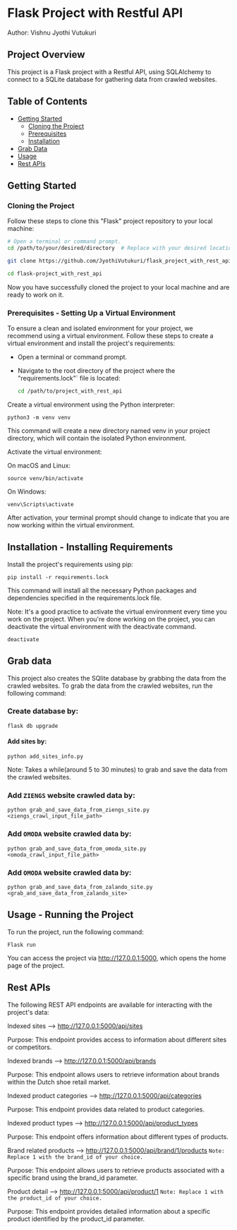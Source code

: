 # Flask Project with Restful API

Author: Vishnu Jyothi Vutukuri

## Project Overview

This project is a Flask project with a Restful API, using SQLAlchemy to connect to a SQLite database for gathering data from crawled websites.

## Table of Contents

- [Getting Started](#getting-started)
  - [Cloning the Project](#cloning-the-project)
  - [Prerequisites](#prerequisites---setting-up-a-virtual-environment)
  - [Installation](#installation---installing-requirements)
- [Grab Data](#grab-data)
- [Usage](#Usage---running-the-project)
- [Rest APIs](#rest-apis)

## Getting Started

### Cloning the Project
Follow these steps to clone this "Flask" project repository to your local machine:

```bash
# Open a terminal or command prompt.
cd /path/to/your/desired/directory  # Replace with your desired location.

git clone https://github.com/JyothiVutukuri/flask_project_with_rest_api.git

cd flask-project_with_rest_api
```
Now you have successfully cloned the project to your local machine and are ready to work on it.

### Prerequisites - Setting Up a Virtual Environment

To ensure a clean and isolated environment for your project, we recommend using a virtual environment. Follow these steps to create a virtual environment and install the project's requirements:

- Open a terminal or command prompt.
- Navigate to the root directory of the project where the "requirements.lock"` file is located:

   ```bash
   cd /path/to/project_with_rest_api
   ```
   
Create a virtual environment using the Python interpreter:
    
    python3 -m venv venv
This command will create a new directory named venv in your project directory, which will contain the isolated Python environment.

Activate the virtual environment:

On macOS and Linux:

    source venv/bin/activate

On Windows:

    venv\Scripts\activate

After activation, your terminal prompt should change to indicate that you are now working within the virtual environment.

## Installation - Installing Requirements

Install the project's requirements using pip:

    pip install -r requirements.lock
This command will install all the necessary Python packages and dependencies specified in the requirements.lock file.

Note: It's a good practice to activate the virtual environment every time you work on the project. When you're done working on the project, you can deactivate the virtual environment with the deactivate command.

    deactivate

## Grab data
This project also creates the SQlite database by grabbing the data from the crawled websites. To grab the data from the crawled websites, run the following command:

### Create database by:

    flask db upgrade

#### Add sites by:

    python add_sites_info.py

Note: Takes a while(around 5 to 30 minutes) to grab and save the data from the crawled websites.

### Add `ZIENGS` website crawled data by:

    python grab_and_save_data_from_ziengs_site.py <ziengs_crawl_input_file_path>

### Add `OMODA` website crawled data by:

    python grab_and_save_data_from_omoda_site.py <omoda_crawl_input_file_path>


### Add `OMODA` website crawled data by:

    python grab_and_save_data_from_zalando_site.py <grab_and_save_data_from_zalando_site>



## Usage - Running the Project
To run the project, run the following command:

    Flask run

You can access the project via http://127.0.0.1:5000, which opens the home page of the project.


## Rest APIs

The following REST API endpoints are available for interacting with the project's data:
    
Indexed sites --> http://127.0.0.1:5000/api/sites
    
Purpose: This endpoint provides access to information about different sites or competitors.

Indexed brands --> http://127.0.0.1:5000/api/brands

Purpose: This endpoint allows users to retrieve information about brands within the Dutch shoe retail market.
    
Indexed product categories --> http://127.0.0.1:5000/api/categories

Purpose: This endpoint provides data related to product categories.
    
Indexed product types --> http://127.0.0.1:5000/api/product_types

Purpose: This endpoint offers information about different types of products.
    
Brand related products --> http://127.0.0.1:5000/api/brand/1/products `Note: Replace 1 with the brand_id of your choice.` 

Purpose: This endpoint allows users to retrieve products associated with a specific brand using the brand_id parameter.

Product detail --> http://127.0.0.1:5000/api/product/1  `Note: Replace 1 with the product_id of your choice.` 

Purpose: This endpoint provides detailed information about a specific product identified by the product_id parameter.